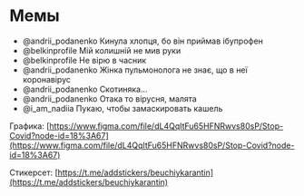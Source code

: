 # Мемы

* @andrii\_podanenko Кинула хлопця, бо він приймав ібупрофен
* @belkinprofile Мій колишній не мив руки
* @belkinprofile Не вірю в часник
* @andrii\_podanenko  Жінка пульмонолога не знає, що в неї коронавірус
* @andrii\_podanenko Скотиняка...
* @andrii\_podanenko Отака то вірусня, малята
* @i\_am\_nadiia Пукаю, чтобы замаскировать кашель

Графика: [https://www.figma.com/file/dL4QqItFu65HFNRwvs80sP/Stop-Covid?node-id=18%3A67](https://www.figma.com/file/dL4QqItFu65HFNRwvs80sP/Stop-Covid?node-id=18%3A67)

Стикерсет: [https://t.me/addstickers/beuchiykarantin](https://t.me/addstickers/beuchiykarantin)

